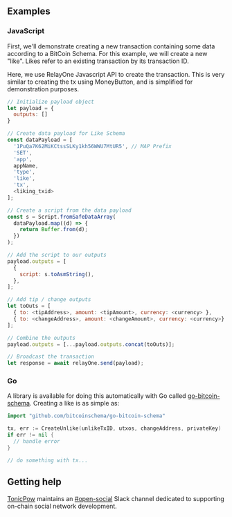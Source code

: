 ## Examples

### JavaScript

First, we'll demonstrate creating a new transaction containing some data according to a BitCoin Schema. For this example, we will create a new "like". Likes refer to an existing transaction by its transaction ID.

Here, we use RelayOne Javascript API to create the transaction. This is very similar to creating the tx using MoneyButton, and is simplified for demonstration purposes.

```js
// Initialize payload object
let payload = {
  outputs: []
}

// Create data payload for Like Schema
const dataPayload = [
  '1PuQa7K62MiKCtssSLKy1kh56WWU7MtUR5', // MAP Prefix
  'SET',
  'app',
  appName,
  'type',
  'like',
  'tx',
  <liking_txid>
];

// Create a script from the data payload
const s = Script.fromSafeDataArray(
  dataPayload.map((d) => {
    return Buffer.from(d);
  })
);

// Add the script to our outputs
payload.outputs = [
  {
    script: s.toAsmString(),
  },
];

// Add tip / change outputs
let toOuts = [
  { to: <tipAddress>, amount: <tipAmount>, currency: <currency> },
  { to: <changeAddress>, amount: <changeAmount>, currency: <currency>}
];

// Combine the outputs
payload.outputs = [...payload.outputs.concat(toOuts)];

// Broadcast the transaction
let response = await relayOne.send(payload);
```

### Go

A library is available for doing this automatically with Go called [go-bitcoin-schema](https://github.com/bitcoinschema/go-bitcoin-schema). Creating a like is as simple as:

```go
import "github.com/bitcoinschema/go-bitcoin-schema"
```

```go
tx, err := CreateUnlike(unlikeTxID, utxos, changeAddress, privateKey)
if err != nil {
  // handle error
}

// do something with tx...
```

## Getting help

[TonicPow](https://tonicpow.com) maintains an [#open-social](https://join.slack.com/t/tonicpow/shared_invite/zt-mlccqx28-IEabvOGPx_QLyFJJbWE3hQ) Slack channel dedicated to supporting on-chain social network development.
